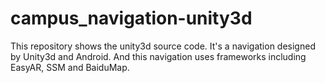 # campus_navigation-unity3d
This repository shows the unity3d source code. It's a navigation designed by Unity3d and Android. And this navigation uses frameworks including EasyAR, SSM and BaiduMap.

